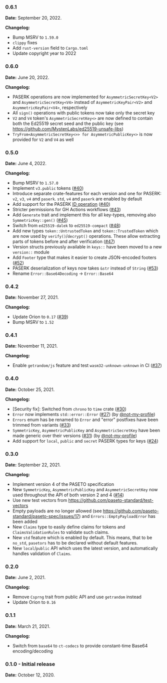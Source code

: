 ### 0.6.1

__Date:__ September 20, 2022.

__Changelog:__
- Bump MSRV to `1.59.0`
- `clippy` fixes
- Add `rust-version` field to `Cargo.toml`
- Update copyright year to 2022


### 0.6.0

__Date:__ June 20, 2022.

__Changelog:__
- PASERK operations are now implemented for `AsymmetricSecretKey<V2>` and `AsymmetricSecretKey<V4>` instead of `AsymmetricKeyPair<V2>` and `AsymmetricKeyPair<V4>`, respectively
- All `sign()` operations with public tokens now take only the secret key
- `V2` and `V4` token's `AsymmetricSecretKey<>` are now defined to contain both the Ed25519 secret seed and the public key (see https://github.com/MystenLabs/ed25519-unsafe-libs)
- `TryFrom<AsymmetricSecretKey<>> for AsymmetricPublicKey<>` is now provided for `V2` and `V4` as well


### 0.5.0

__Date:__ June 4, 2022.

__Changelog:__
- Bump MSRV to `1.57.0`
- Implement `v3.public` tokens ([#40](https://github.com/brycx/pasetors/issues/40))
- Introduce separate crate-features for each version and one for PASERK: `v2`, `v3`, `v4` and `paserk`. `std`, `v4` and `paserk` are enabled by default
- Add support for the PASERK [ID operation](https://github.com/paseto-standard/paserk/blob/master/operations/ID.md) ([#40](https://github.com/brycx/pasetors/issues/40))
- Stricter permissions for GH Actions workflows ([#43](https://github.com/brycx/pasetors/pull/43))
- Add `Generate` trait and implement this for all key-types, removing also `SymmetricKey::gen()` ([#45](https://github.com/brycx/pasetors/issues/45))
- Switch from `ed25519-dalek` to `ed25519-compact` ([#48](https://github.com/brycx/pasetors/issues/48))
- Add new types `token::UntrustedToken` and `token::TrustedToken` which are now used by `verify()`/`decrypt()` operations. 
These allow extracting parts of tokens before and after verification ([#47](https://github.com/brycx/pasetors/issues/47)) 
- Version structs previously available in `keys::` have been moved to a new `version::` module
- Add `Footer` type that makes it easier to create JSON-encoded footers ([#52](https://github.com/brycx/pasetors/pull/52))
- PASERK deserialization of keys now takes `&str` instead of `String` ([#53](https://github.com/brycx/pasetors/issues/53))
- Rename `Error::Base64Decoding` -> `Error::Base64`

### 0.4.2

__Date:__ November 27, 2021.

__Changelog:__
- Update Orion to `0.17` ([#39](https://github.com/brycx/pasetors/pull/39))
- Bump MSRV to `1.52`

### 0.4.1

__Date:__ November 11, 2021.

__Changelog:__
- Enable `getrandom/js` feature and test `wasm32-unknown-unknown` in CI ([#37](https://github.com/brycx/pasetors/pull/37))

### 0.4.0

__Date:__ October 25, 2021.

__Changelog:__
- [Security fix]: Switched from `chrono` to `time` crate ([#30](https://github.com/brycx/pasetors/pull/30))
- `Error` now implements `std::error::Error` ([#27](https://github.com/brycx/pasetors/pull/27)) (by [@not-my-profile](https://github.com/not-my-profile))
- `Errors` enum has be renamed to `Error` and "error" postfixes have been trimmed from variants ([#33](https://github.com/brycx/pasetors/pull/33))
- `SymmetricKey`, `AsymmetricPublicKey` and `AsymmetricSecretKey` have been made generic over their versions ([#31](https://github.com/brycx/pasetors/pull/31)) (by [@not-my-profile](https://github.com/not-my-profile))
- Add support for `local`, `public` and `secret` PASERK types for keys ([#24](https://github.com/brycx/pasetors/pull/24))

### 0.3.0

__Date:__ September 22, 2021.

__Changelog:__
- Implement version 4 of the PASETO specification
- New `SymmetricKey`, `AsymmetricPublicKey` and `AsymmetricSecretKey` now used throughout the API of both version 2 and 4 ([#14](https://github.com/brycx/pasetors/issues/14))
- Use new test vectors from https://github.com/paseto-standard/test-vectors
- Empty payloads are no longer allowed (see https://github.com/paseto-standard/paseto-spec/issues/17) and `Errors::EmptyPayloadError` has been added
- New `Claims` type to easily define claims for tokens and `ClaimsValidationRules` to validate such claims.
- New `std` feature which is enabled by default. This means, that to be `no_std`, `pasetors` has to be declared without default features.
- New `local`/`public` API which uses the latest version, and automatically handles validation of `Claims`.

### 0.2.0

__Date:__ June 2, 2021.

__Changelog:__
- Remove `Csprng` trait from public API and use `getrandom` instead
- Update Orion to `0.16`


### 0.1.1 

__Date:__ March 21, 2021.

__Changelog:__
- Switch from `base64` to `ct-codecs` to provide constant-time Base64 encoding/decoding


### 0.1.0 - Initial release

__Date:__ October 12, 2020.
